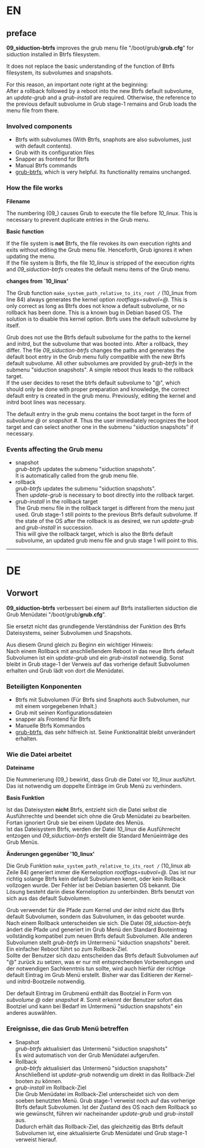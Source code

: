 # EN

## preface

**09_siduction-btrfs** improves the grub menu file "/boot/grub/**grub.cfg**" for siduction installed in Btrfs filesystem.

It does not replace the basic understanding of the function of Btrfs filesystem, its subvolumes and snapshots.

For this reason, an important note right at the beginning:  
After a rollback followed by a reboot into the new Btrfs default subvolume, an *update-grub* and a *grub-install* are required. Otherwise, the reference to the previous default subvolume in Grub stage-1 remains and Grub loads the menu file from there.

### Involved components

+ Btrfs with subvolumes (With Btrfs, snaphots are also subvolumes, just with default contents).  
+ Grub with its configuration files  
+ Snapper as frontend for Btrfs  
+ Manual Btrfs commands  
+ [grub-btrfs](https://github.com/Antynea/grub-btrfs), which is very helpful. Its functionality remains unchanged.

### How the file works

**Filename**

The numbering (09\_) causes Grub to execute the file before *10_linux*. This is necessary to prevent duplicate entries in the Grub menu.

**Basic function**

If the file system is **not** Btrfs, the file revokes its own execution rights and exits without editing the Grub menu file. Henceforth, Grub ignores it when updating the menu.  
If the file system is Btrfs, the file *10_linux* is stripped of the execution rights and *09_siduction-btrfs* creates the default menu items of the Grub menu.

**changes from `10_linux'**

The Grub function `make_system_path_relative_to_its_root /` (10_linux from line 84) always generates the kernel option *rootflags=subvol=@*. This is only correct as long as Btrfs does not know a default subvolume, or no rollback has been done. This is a known bug in Debian based OS. The solution is to disable this kernel option. Btrfs uses the default subvolume by itself.

Grub does not use the Btrfs default subvolume for the paths to the kernel and initrd, but the subvolume that was booted into. After a rollback, they differ. The file *09_siduction-btrfs* changes the paths and generates the default boot entry in the Grub menu fully compatible with the new Btrfs default subvolume. All other subvolumes are provided by *grub-btrfs* in the submenu "siduction snapshots". A simple reboot thus leads to the rollback target.  
If the user decides to reset the btrfs default subvolume to "@", which should only be done with proper preparation and knowledge, the correct default entry is created in the grub menu. Previously, editing the kernel and initrd boot lines was necessary.

The default entry in the grub menu contains the boot target in the form of *subvolume @* or *snapshot #*. Thus the user immediately recognizes the boot target and can select another one in the submenu "siduction snapshots" if necessary.

### Events affecting the Grub menu

+ snapshot  
  *grub-btrfs* updates the submenu "siduction snapshots".  
  It is automatically called from the grub menu file.  
+ rollback  
  *grub-btrfs* updates the submenu "siduction snapshots".  
  Then *update-grub* is necessary to boot directly into the rollback target.  
+ *grub-install* in the rollback target  
  The Grub menu file in the rollback target is different from the menu just used. Grub stage-1 still points to the previous Btrfs default subvolume. If the state of the OS after the rollback is as desired, we run *update-grub* and *grub-install* in succession.  
  This will give the rollback target, which is also the Btrfs default subvolume, an updated grub menu file and grub stage 1 will point to this.

---------

# DE

## Vorwort

**09_siduction-btrfs** verbessert bei einem auf Btrfs installierten siduction die Grub Menüdatei "/boot/grub/**grub.cfg**".

Sie ersetzt nicht das grundlegende Verständniss der Funktion des Btrfs Dateisystems, seiner Subvolumen und Snapshots.

Aus diesem Grund gleich zu Beginn ein wichtiger Hinweis:  
Nach einem Rollback mit anschließendem Reboot in das neue Btrfs default Subvolumen ist ein *update-grub* und ein *grub-install* notwendig. Sonst bleibt in Grub stage-1 der Verweis auf das vorherige default Subvolumen erhalten und Grub lädt von dort die Menüdatei.

### Beteiligten Konponenten

+ Btrfs mit Subvolumen (Für Btrfs sind Snaphots auch Subvolumen, nur mit einem vorgegebenen Inhalt.)  
+ Grub mit seinen Konfigurationsdateien  
+ snapper als Frontend für Btrfs  
+ Manuelle Btrfs Kommandos  
+ [grub-btrfs](https://github.com/Antynea/grub-btrfs), das sehr hilfreich ist. Seine Funktionalität bleibt unverändert erhalten.

### Wie die Datei arbeitet

**Dateiname**

Die Nummerierung (09\_) bewirkt, dass Grub die Datei vor *10_linux* ausführt. Das ist notwendig um doppelte Einträge im Grub Menü zu verhindern.

**Basis Funktion**

Ist das Dateisysten **nicht** Btrfs, entzieht sich die Datei selbst die Ausführrechte und beendet sich ohne die Grub Menüdatei zu bearbeiten. Fortan ignoriert Grub sie bei einem Update des Menüs.  
Ist das Dateisystem Btrfs, werden der Datei *10_linux* die Ausführrecht entzogen und *09_siduction-btrfs* erstellt die Standard Menüeinträge des Grub Menüs.

**Änderungen gegenüber '10_linux'**

Die Grub Funktion `make_system_path_relative_to_its_root /` (10_linux ab Zeile 84) generiert immer die Kerneloption *rootflags=subvol=@*. Das ist nur richtig solange Btrfs kein default Subvolumen kennt, oder kein Rollback vollzogen wurde. Der Fehler ist bei Debian basierten OS bekannt. Die Lösung besteht darin diese Kerneloption zu unterbinden. Btrfs benutzt von sich aus das default Subvolumen.

Grub verwendet für die Pfade zum Kernel und der initrd nicht das Btrfs default Subvolumen, sondern das Subvolumen, in das gebootet wurde. Nach einem Rollback unterscheiden sie sich. Die Datei *09_siduction-btrfs* ändert die Pfade und generiert im Grub Menü den Standard Booteintrag vollständig kompatibel zum neuen Btrfs default Subvolumen. Alle anderen Subvolumen stellt *grub-btrfs* im Untermenü "siduction snapshots" bereit. Ein einfacher Reboot führt so zum Rollback-Ziel.  
Sollte der Benutzer sich dazu entscheiden das Btrfs default Subvolumen auf "@" zurück zu setzen, was er nur mit entsprechenden Vorbereitungen und der notwendigen Sachkenntnis tun sollte, wird auch hierfür der richtige default Eintrag im Grub Menü erstellt. Bisher war das Editieren der Kernel- und initrd-Bootzeile notwendig.

Der default Eintrag im Grubmenü enthält das Bootziel in Form von *subvolume @* oder *snapshot #*. Somit erkennt der Benutzer sofort das Bootziel und kann bei Bedarf im Untermenü "siduction snapshots" ein anderes auswählen.

### Ereignisse, die das Grub Menü betreffen

+ Snapshot  
  *grub-btrfs* aktualisiert das Untermenü "siduction snapshots"  
  Es wird automatisch von der Grub Menüdatei aufgerufen.  
+ Rollback  
  *grub-btrfs* aktualisiert das Untermenü "siduction snapshots"  
  Anschließend ist *update-grub* notwendig um direkt in das Rollback-Ziel booten zu können.  
+ *grub-install* im Rollback-Ziel  
  Die Grub Menüdatei im Rollback-Ziel unterscheidet sich von dem soeben benutzten Menü. Grub stage-1 verweist noch auf das vorherige Btrfs default Subvolumen. Ist der Zustand des OS nach dem Rollback so wie gewünscht, führen wir nacheinander *update-grub* und *grub-install* aus.  
  Dadurch erhält das Rollback-Ziel, das gleichzeitig das Btrfs default Subvolumen ist, eine aktualisierte Grub Menüdatei und Grub stage-1 verweist hierauf.




